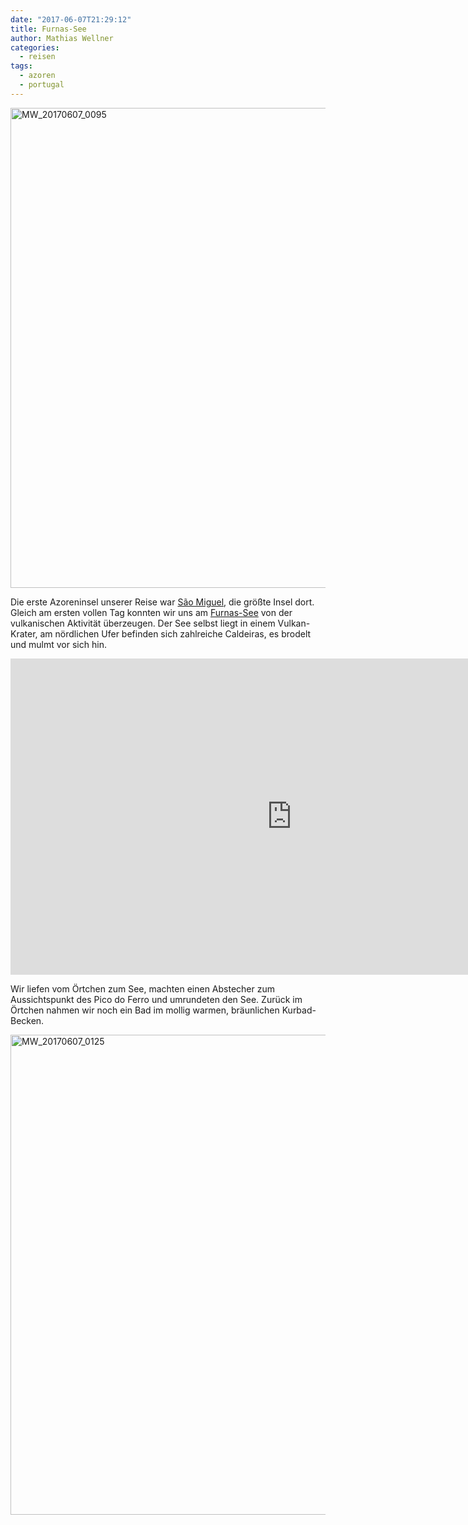 ```yaml
---
date: "2017-06-07T21:29:12"
title: Furnas-See
author: Mathias Wellner
categories:
  - reisen
tags:
  - azoren
  - portugal
---
```

<a data-flickr-embed="true"  href="https://www.flickr.com/photos/mwellner/35333551470/in/dateposted-public/" title="MW_20170607_0095"><img src="https://farm5.staticflickr.com/4019/35333551470_004f26a4c1_b.jpg" width="1024" height="768" alt="MW_20170607_0095"></a><script async src="//embedr.flickr.com/assets/client-code.js" charset="utf-8"></script>

Die erste Azoreninsel unserer Reise war [São Miguel](https://de.wikipedia.org/wiki/S%C3%A3o_Miguel), die größte Insel dort. Gleich am ersten vollen Tag konnten wir uns am [Furnas-See](https://de.wikipedia.org/wiki/Furnas-See_(Azoren)) von der vulkanischen Aktivität überzeugen. Der See selbst liegt in einem Vulkan-Krater, am nördlichen Ufer befinden sich zahlreiche Caldeiras, es brodelt und mulmt vor sich hin. 

<iframe src="https://player.vimeo.com/video/224237607?loop=1&title=0&byline=0&portrait=0" width="900" height="506" frameborder="0" webkitallowfullscreen mozallowfullscreen allowfullscreen></iframe>

Wir liefen vom Örtchen zum See, machten einen Abstecher zum Aussichtspunkt des Pico do Ferro und umrundeten den See. Zurück im Örtchen nahmen wir noch ein Bad im mollig warmen, bräunlichen Kurbad-Becken.

<a data-flickr-embed="true"  href="https://www.flickr.com/photos/mwellner/35551859962/in/dateposted-public/" title="MW_20170607_0125"><img src="https://farm5.staticflickr.com/4216/35551859962_f170987683_b.jpg" width="1024" height="768" alt="MW_20170607_0125"></a><script async src="//embedr.flickr.com/assets/client-code.js" charset="utf-8"></script>